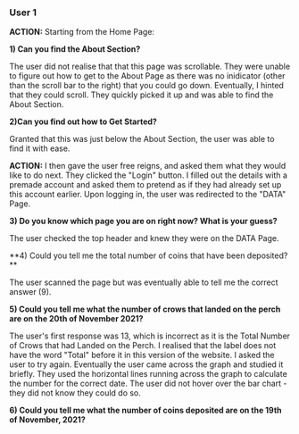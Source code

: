 ### User 1
**ACTION:** Starting from the Home Page: 

**1) Can you find the About Section?**

The user did not realise that that this page was scrollable. They were unable to figure out how to get to the About Page as there was no inidicator (other than the scroll bar to the right) that you could go down. Eventually, I hinted that they could scroll. They quickly picked it up and was able to find the About Section. 


**2)Can you find out how to Get Started?**

Granted that this was just below the About Section, the user was able to find it with ease. 

**ACTION:** I then gave the user free reigns, and asked them what they would like to do next. They clicked the "Login" button. I filled out the details with a premade account and asked them to pretend as if they had already set up this account earlier. Upon logging in, the user was redirected to the "DATA" Page. 

**3) Do you know which page you are on right now? What is your guess?**

The user checked the top header and knew they were on the DATA Page. 

**4) Could you tell me the total number of coins that have been deposited? **

The user scanned the page but was eventually able to tell me the correct answer (9).

**5) Could you tell me what the number of crows that landed on the perch are on the 20th of November 2021?**

The user's first response was 13, which is incorrect as it is the Total Number of Crows that had Landed on the Perch. I realised that the label does not have the word "Total" before it in this version of the website. I asked the user to try again. Eventually the user came across the graph and studied it briefly. They used the horizontal lines running across the graph to calculate the number for the correct date. The user did not hover over the bar chart - they did not know they could do so. 

**6) Could you tell me what the number of coins deposited are on the 19th of November, 2021?**
